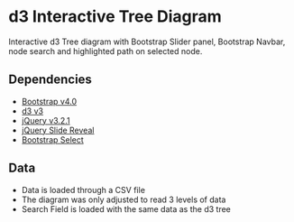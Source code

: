 # d3 Interactive Tree Diagram
Interactive d3 Tree diagram with Bootstrap Slider panel, Bootstrap Navbar, node search and highlighted path on selected node.

## Dependencies
- [Bootstrap v4.0](https://getbootstrap.com/docs/4.2/getting-started/introduction/)
- [d3 v3](https://github.com/d3/d3)
- [jQuery v3.2.1](https://jquery.com/)
- [jQuery Slide Reveal](https://nnattawat.github.io/slideReveal/)
- [Bootstrap Select](https://developer.snapappointments.com/bootstrap-select/)

## Data
- Data is loaded through a CSV file
- The diagram was only adjusted to read 3 levels of data
- Search Field is loaded with the same data as the d3 tree
